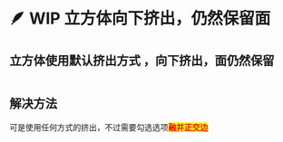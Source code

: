 # 🪶 WIP 立方体向下挤出，仍然保留面

## 立方体使用默认挤出方式 ，向下挤出，面仍然保留

<figure><img src="../.gitbook/assets/向下挤出保留面.gif" alt=""><figcaption></figcaption></figure>

## 解决方法

可是使用任何方式的挤出，不过需要勾选选项<mark style="color:red;">**融并正交边**</mark>



